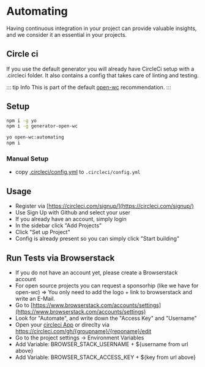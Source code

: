# Automating

Having continuous integration in your project can provide valuable insights, and we consider it an essential in your projects.

## Circle ci
If you use the default generator you will already have CircleCi setup with a .circleci folder.
It also contains a config that takes care of linting and testing.

::: tip Info
This is part of the default [open-wc](https://open-wc.org/) recommendation.
:::

## Setup
```bash
npm i -g yo
npm i -g generator-open-wc

yo open-wc:automating
npm i
```

### Manual Setup
- copy [.circleci/config.yml](https://github.com/open-wc/open-wc/blob/master/packages/generator-open-wc/generators/tools-circleci/templates/static/.circleci/config.yml) to  `.circleci/config.yml`


## Usage

- Register via [https://circleci.com/signup/](https://circleci.com/signup/)
- Use Sign Up with Github and select your user
- If you already have an account, simply login
- In the sidebar click "Add Projects"
- Click "Set up Project"
- Config is already present so you can simply click "Start building"

## Run Tests via Browserstack

- If you do not have an account yet, please create a Browserstack account
- For open source projects you can request a sponsorhip (like we have for open-wc) => You only need to add the logo + link to browserstack and write an E-Mail.
- Go to [https://www.browserstack.com/accounts/settings](https://www.browserstack.com/accounts/settings)
- Look for "Automate", and write down the "Access Key" and "Username"
- Open your [circleci App](https://circleci.com/dashboard) or direclty via https://circleci.com/gh/{groupname}/{reponame}/edit
- Go to the project settings -> Environment Variables
- Add Variable: BROWSER_STACK_USERNAME + ${username from url above}
- Add Variable: BROWSER_STACK_ACCESS_KEY + ${key from url above}
